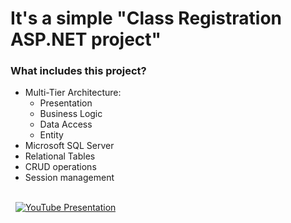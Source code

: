 # It's a simple "Class Registration ASP.NET project"
### What includes this project?
* Multi-Tier Architecture:
    - Presentation 
    - Business Logic
    - Data Access 
    - Entity
* Microsoft SQL Server
* Relational Tables
* CRUD operations
* Session management

\
&nbsp;
[![YouTube Presentation](http://i3.ytimg.com/vi/lnmdXEDLVdU/maxresdefault.jpg)](https://www.youtube.com/watch?v=lnmdXEDLVdU "YouTube Presentation Video")
